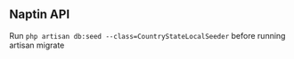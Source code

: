## Naptin API

Run `php artisan db:seed --class=CountryStateLocalSeeder` before running artisan migrate
